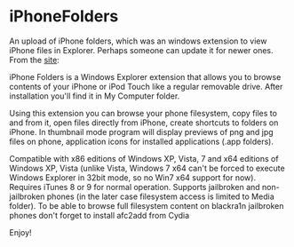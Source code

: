 # iPhoneFolders
An upload of iPhone folders, which was an windows extension to view iPhone files in Explorer. Perhaps someone can update it for newer ones.
From the [site]([(https://web.archive.org/web/20220530083215/http://iphonefolders.com/)]()):
	 
 
iPhone Folders is a Windows Explorer extension that allows you to browse contents of your iPhone or iPod Touch like a regular removable drive. After installation you'll find it in My Computer folder.

Using this extension you can browse your phone filesystem, copy files to and from it, open files directly from iPhone, create shortcuts to folders on iPhone. In thumbnail mode program will display previews of png and jpg files on phone, application icons for installed applications (.app folders).

Compatible with x86 editions of Windows XP, Vista, 7 and x64 editions of Windows XP, Vista (unlike Vista, Windows 7 x64 can't be forced to execute Windows Explorer in 32bit mode, so no Win7 x64 support for now). Requires iTunes 8 or 9 for normal operation. Supports jailbroken and non-jailbroken phones (in the later case filesystem access is limited to Media folder). To be able to browse full filesystem content on blackra1n jailbroken phones don't forget to install afc2add from Cydia
 
Enjoy!

